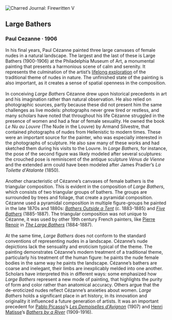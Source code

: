 <div class="artwork-of-the-day">
  <div class="container">
    <div class="img-wrapper">
      <img
        src="https://uploads2.wikiart.org/images/paul-cezanne/large-bathers-1906.jpg!Large.jpg"
        alt="Charred Journal: Firewritten V" />
    </div>
    <div class="artwork-detail">
      <div class="artwork-origin"> 
        <h2 class="artwork-name">Large Bathers</h2>
        <h3 class="artist">
          Paul Cezanne
                    ·  1906
        </h3>
      </div>
      <p class="description">
        <span class="artwork-description-text ng-binding" ng-bind-html="viewModel.ArtworkOfTheDay.Description | unsafe">In his final years, Paul Cézanne painted three large canvases of female nudes in a natural landscape. The largest and the last of these is Large Bathers (1900-1906) at the Philadelphia Museum of Art, a monumental painting that presents a harmonious scene of calm and serenity. It represents the culmination of the artist’s <a target="_blank" href="https://www.wikiart.org/en/paul-cezanne/all-works#!#filterName:Series_bathers,resultType:masonry">lifelong exploration</a> of the traditional theme of nudes in nature. The unfinished state of the painting is also important, as it creates a sense of spatial openness in the composition.<br><br>In conceiving <i>Large Bathers</i> Cézanne drew upon historical precedents in art and his imagination rather than natural observation. He also relied on photographic sources, partly because these did not present him the same challenges as live models: photographs never grew tired or restless, and many scholars have noted that throughout his life Cézanne struggled in the presence of women and had a fear of female sexuality. He owned the book <i>Le Nu au Louvre</i> (The Nude in the Louvre) by Armand Silvestre, that contained photographs of nudes from Hellenistic to modern times. These were an important source for the painter, who was especially interested in the photographs of sculpture. He also saw many of these works and had sketched them during his visits to the Louvre. In <i>Large Bathers</i>, for instance, the pose of the second figure was likely modeled after several sculptures: the crouched pose is reminiscent of the antique sculpture <i>Vénus de Vienne</i> and the extended arm could have been modeled after James Pradier’s <i>La Toilette d'Atalante</i> (1850).<br><br>Another characteristic of Cézanne’s canvases of female bathers is the triangular composition. This is evident in the composition of <i>Large Bathers</i>, which consists of two triangular groups of bathers. The groups are surrounded by trees and foliage, that create a pyramidal composition. Cézanne used a pyramidal composition in multiple figure-groups he painted in the late 1870s and 1880s: <a target="_blank" href="https://www.wikiart.org/en/paul-cezanne/bathers-in-front-of-a-tend"><i>Bathers Outside a Tent</i></a> (c. 1883-1885) and <a target="_blank" href="https://www.wikiart.org/en/paul-cezanne/five-bathers-1887"><i>Five Bathers</i></a> (1885-1887). The triangular composition was not unique to Cézanne, it was used by other 19th century French painters, like <a target="_blank" href="https://www.wikiart.org/en/pierre-auguste-renoir">Pierre Renoir</a> in <a target="_blank" href="https://www.wikiart.org/en/pierre-auguste-renoir/the-large-bathers-1887"><i>The Large Bathers</i></a> (1884-1887).<br><br>At the same time, <i>Large Bathers</i> does not conform to the standard conventions of representing nudes in a landscape. Cézanne’s nude depictions lack the sensuality and eroticism typical of the theme. The painting demonstrates Cézanne’s modern treatment of a traditional theme, particularly his treatment of the human figure: he paints the nude female bodies in the same way he paints the landscape. Cézanne’s bathers are coarse and inelegant, their limbs are inexplicably melded into one another. Scholars have interpreted this in different ways: some emphasized how <i>Large Bathers</i> represent a new mode of painting, that highlights the purity of form and color rather than anatomical accuracy. Others argue that the de-eroticized nudes reflect Cézanne’s anxieties about women. <i>Large Bathers</i> holds a significant place in art history, in its innovation and originality it influenced a future generation of artists. It was an important precedent for <a target="_blank" href="https://www.wikiart.org/en/pablo-picasso">Pablo Picasso</a>’s <a target="_blank" href="https://www.wikiart.org/en/pablo-picasso/the-girls-of-avignon-1907"><i>Les Demoiselles d'Avignon</i></a> (1907) and <a target="_blank" href="https://www.wikiart.org/en/henri-matisse">Henri Matisse</a>’s <a target="_blank" href="https://www.wikiart.org/en/henri-matisse/bathers-by-a-river-1916"><i>Bathers by a River</i></a> (1909-1916).</span>
                        <div class="text-shadow-container" ng-show="showShadow" style=""></div>
      </p>
    </div>
  </div>

</div>
